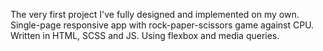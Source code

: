 The very first project I've fully designed and implemented on my own. 
Single-page responsive app with rock-paper-scissors game against CPU.
Written in HTML, SCSS and JS. Using flexbox and media queries.
